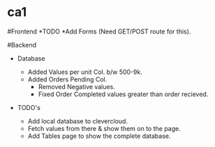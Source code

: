 # ca1

#Frontend
*TODO
	*Add Forms (Need GET/POST route for this).

#Backend
* Database
	* Added Values per unit Col. b/w 500-9k.
	* Added Orders Pending Col.
		* Removed Negative values.
		* Fixed Order Completed values greater than order recieved.

* TODO's
	* Add local database to clevercloud.
	* Fetch values from there & show them on to the page.
	* Add Tables page to show the complete database.